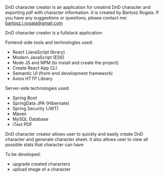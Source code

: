 DnD character creator is an application for creatind DnD character and exporting pdf with character information.
It is created by Bartosz Rogala.
If you have any suggestions or questions, please contact me: bartosz.j.rogala@gmail.com

DnD character creator is a fullstack application:

Fontend-side tools and technologies used:
- React (JavaScript library)
- Modern JavaScript (ES6)
- Node JS and NPM (to install and create the project)
- Create React App CLI
- Semantic UI (front-end development framework)
- Axios HTTP Library

Server-side technologies used:
- Spring Boot
- SpringData JPA (Hibernate)
- Spring Security (JWT)
- Maven
- MySQL Database
- iText PDF


DnD character creator allows user to quickly and easily create DnD character and generate character sheet. 
It also allows user to view all possible stats that character can have


To be developed:
- upgrade created characters
- upload image of a character
